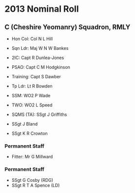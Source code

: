 # 2013 Nominal Roll

## C (Cheshire Yeomanry) Squadron, RMLY

* Hon Col: Col N L Hill
* Sqn Ldr: Maj W N W Bankes
* 2IC: Capt R Dunlea-Jones
* PSAO: Capt C M Hodgkinson
* Training: Capt S Dawber
* Tp Ldr: Lt R Bowden
* SSM: WO2 P Wade
* TWO: WO2 L Speed
* SQMS (TA): SSgt J Griffiths

* SSgt J Bland
* SSgt K R Crowton

### Permanent Staff

* Fitter: Mr G Millward

### Permanent Staff

* SSgt G Cosby (RDG)
* SSgt R T A Spence (LD)
